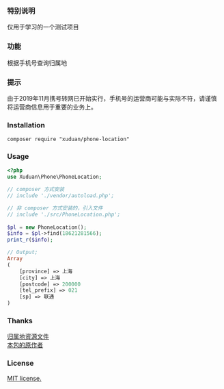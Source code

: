 ### 特别说明
仅用于学习的一个测试项目

### 功能
根据手机号查询归属地

### 提示
由于2019年11月携号转网已开始实行，手机号的运营商可能与实际不符，请谨慎将运营商信息用于重要的业务上。


### Installation
```
composer require "xuduan/phone-location"
```


### Usage
```php
<?php
use Xuduan\Phone\PhoneLocation;

// composer 方式安装
// include './vendor/autoload.php';

// 非 composer 方式安装的，引入文件
// include './src/PhoneLocation.php';
	
$pl = new PhoneLocation();
$info = $pl->find(18621281566);
print_r($info);

// Output;
Array
(
    [province] => 上海
    [city] => 上海
    [postcode] => 200000
    [tel_prefix] => 021
    [sp] => 联通
)
```

### Thanks
[归属地资源文件](https://github.com/lovedboy/phone)  
[本包的原作者](https://packagist.org/packages/shitoudev/phone-location)

### License
[MIT license.](https://github.com/dingyongwen/phone-location/blob/main/LICENSE)